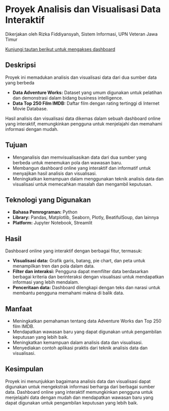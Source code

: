 # Proyek Analisis dan Visualisasi Data Interaktif

Dikerjakan oleh Rizka Fiddiyansyah, Sistem Informasi, UPN Veteran Jawa Timur

[Kunjungi tautan berikut untuk mengakses dashboard](https://21082010052-rizka.streamlit.app/)

## Deskripsi

Proyek ini memadukan analisis dan visualisasi data dari dua sumber data yang berbeda

* **Data Adventure Works:** Dataset yang umum digunakan untuk pelatihan dan demonstrasi dalam bidang business intelligence.
* **Data Top 250 Film IMDB:** Daftar film dengan rating tertinggi di Internet Movie Database.

Hasil analisis dan visualisasi data dikemas dalam sebuah dashboard online yang interaktif, memungkinkan pengguna untuk menjelajahi dan memahami informasi dengan mudah.

## Tujuan

* Menganalisis dan memvisualisasikan data dari dua sumber yang berbeda untuk menemukan pola dan wawasan baru.
* Membangun dashboard online yang interaktif dan informatif untuk menyajikan hasil analisis dan visualisasi.
* Meningkatkan kemampuan dalam menggunakan teknik analisis data dan visualisasi untuk memecahkan masalah dan mengambil keputusan.

## Teknologi yang Digunakan

* **Bahasa Pemrograman:** Python
* **Library:** Pandas, Matplotlib, Seaborn, Plotly, BeatifulSoup, dan lainnya
* **Platform:** Jupyter Notebook, Streamlit

## Hasil

Dashboard online yang interaktif dengan berbagai fitur, termasuk:

* **Visualisasi data:** Grafik garis, batang, pie chart, dan peta untuk menampilkan tren dan pola dalam data.
* **Filter dan interaksi:** Pengguna dapat memfilter data berdasarkan berbagai kriteria dan berinteraksi dengan visualisasi untuk mendapatkan informasi yang lebih mendalam.
* **Penceritaan data:** Dashboard dilengkapi dengan teks dan narasi untuk membantu pengguna memahami makna di balik data.

## Manfaat

* Meningkatkan pemahaman tentang data Adventure Works dan Top 250 film IMDB.
* Mendapatkan wawasan baru yang dapat digunakan untuk pengambilan keputusan yang lebih baik.
* Meningkatkan kemampuan dalam analisis data dan visualisasi.
* Menyediakan contoh aplikasi praktis dari teknik analisis data dan visualisasi.

## Kesimpulan

Proyek ini menunjukkan bagaimana analisis data dan visualisasi dapat digunakan untuk mengekstrak informasi berharga dari berbagai sumber data. Dashboard online yang interaktif memungkinkan pengguna untuk menjelajahi data dengan mudah dan mendapatkan wawasan baru yang dapat digunakan untuk pengambilan keputusan yang lebih baik.
